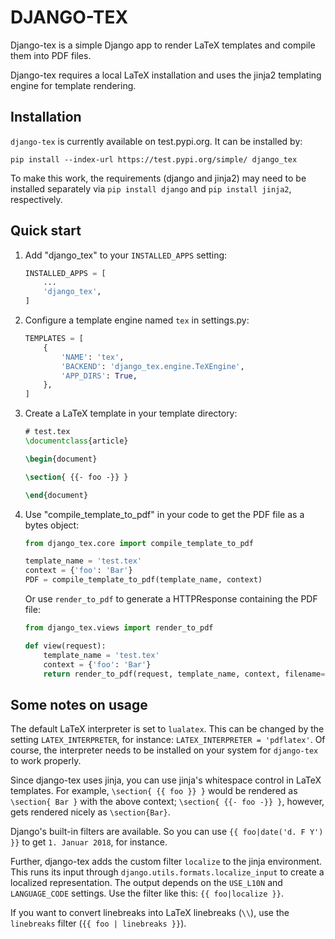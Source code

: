 
# DJANGO-TEX

Django-tex is a simple Django app to render LaTeX templates and compile
them into PDF files.

Django-tex requires a local LaTeX installation and uses the jinja2 
templating engine for template rendering.

## Installation

`django-tex` is currently available on test.pypi.org. It can be installed by:

```pip install --index-url https://test.pypi.org/simple/ django_tex```

To make this work, the requirements (django and jinja2) may need to be installed separately via `pip install django` and `pip install jinja2`, respectively.

## Quick start

1. Add "django_tex" to your `INSTALLED_APPS` setting:

    ```python
    INSTALLED_APPS = [
        ...
        'django_tex',
    ]
    ```

2. Configure a template engine named `tex` in settings.py:

    ```python
    TEMPLATES = [
        {
            'NAME': 'tex',
            'BACKEND': 'django_tex.engine.TeXEngine', 
            'APP_DIRS': True,
        },
    ]
    ```

3. Create a LaTeX template in your template directory:

    ```tex
    # test.tex
    \documentclass{article}

    \begin{document}

    \section{ {{- foo -}} }

    \end{document}
    ```

4. Use "compile_template_to_pdf" in your code to get the PDF file as a bytes object:

    ```python
    from django_tex.core import compile_template_to_pdf

    template_name = 'test.tex'
    context = {'foo': 'Bar'}
    PDF = compile_template_to_pdf(template_name, context)
    ```

    Or use `render_to_pdf` to generate a HTTPResponse containing the PDF file:

    ```python
    from django_tex.views import render_to_pdf

    def view(request):
        template_name = 'test.tex'
        context = {'foo': 'Bar'}
        return render_to_pdf(request, template_name, context, filename='test.pdf')
    ```

## Some notes on usage

The default LaTeX interpreter is set to `lualatex`. This can be changed by the setting
`LATEX_INTERPRETER`, for instance: `LATEX_INTERPRETER = 'pdflatex'`. Of course, the interpreter needs
to be installed on your system for `django-tex` to work properly.

Since django-tex uses jinja, you can use jinja's whitespace control in 
LaTeX templates. For example, `\section{ {{ foo }} }` would be rendered as 
`\section{ Bar }` with the above context; `\section{ {{- foo -}} }`, however, 
gets rendered nicely as `\section{Bar}`.

Django's built-in filters are available. So you can use `{{ foo|date('d. F Y') }}` 
to get `1. Januar 2018`, for instance.

Further, django-tex adds the custom filter `localize` to the jinja environment.
This runs its input through `django.utils.formats.localize_input` to
create a localized representation. The output depends on the `USE_L10N` and `LANGUAGE_CODE`
settings. Use the filter like this: `{{ foo|localize }}`.

If you want to convert linebreaks into LaTeX linebreaks (`\\`), use the `linebreaks` filter (`{{ foo | linebreaks }}`).
